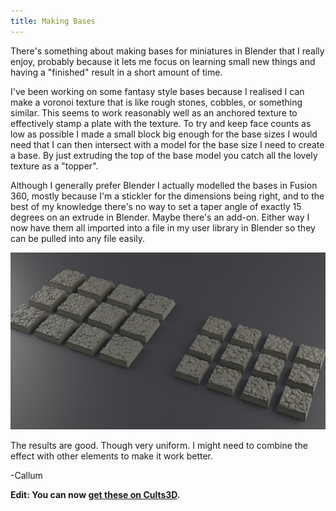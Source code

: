 ```yaml
---
title: Making Bases
---
```


There's something about making bases for miniatures in Blender that I really enjoy, probably because it lets me focus on learning small new things and having a "finished" result in a short amount of time.

<!-- more -->

I've been working on some fantasy style bases because I realised I can make a voronoi texture that is like rough stones, cobbles, or something similar. This seems to work reasonably well as an anchored texture to effectively stamp a plate with the texture. To try and keep face counts as low as possible I made a small block big enough for the base sizes I would need that I can then intersect with a model for the base size I need to create a base. By just extruding the top of the base model you catch all the lovely texture as a "topper".

Although I generally prefer Blender I actually modelled the bases in Fusion 360, mostly because I'm a stickler for the dimensions being right, and to the best of my knowledge there's no way to set a taper angle of exactly 15 degrees on an extrude in Blender. Maybe there's an add-on. Either way I now have them all imported into a file in my user library in Blender so they can be pulled into any file easily.

![Cobble Bases](\images\posts\2023\Rough-Cobblestone-Square-Base.png)

The results are good. Though very uniform. I might need to combine the effect with other elements to make it work better.

-Callum

**Edit: You can now [get these on Cults3D](https://cults3d.com/en/3d-model/game/rough-cobblestone-square-bases).**